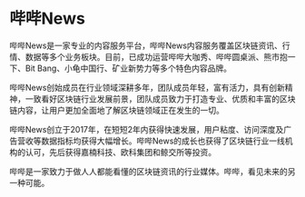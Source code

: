 # 

# 哔哔News

哔哔News是一家专业的内容服务平台，哔哔News内容服务覆盖区块链资讯、行情、数据等多个业务板块。目前，已成功运营哔哔大咖秀、哔哔圆桌派、熊市抱一下、Bit Bang、小龟中国行、矿业新势力等多个特色内容品牌。

哔哔News创始成员在行业领域深耕多年，团队成员年轻，富有活力，具有创新精神，一致看好区块链行业发展前景，团队成员致力于打造专业、优质和丰富的区块链内容，让用户更加全面地了解区块链领域正在发生的一切。

哔哔News创立于2017年，在短短2年内获得快速发展，用户粘度、访问深度及广告营收等数据指标均获得大幅增长。哔哔News的成长也获得了区块链行业一线机构的认可，先后获得嘉楠科技、欧科集团和鲸交所等投资。

哔哔是一家致力于做人人都能看懂的区块链资讯的行业媒体。哔哔，看见未来的另一种可能。



